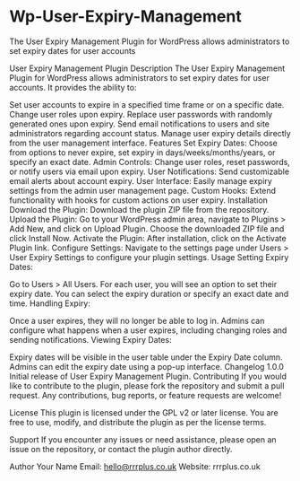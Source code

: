 # Wp-User-Expiry-Management
The User Expiry Management Plugin for WordPress allows administrators to set expiry dates for user accounts


User Expiry Management Plugin
Description
The User Expiry Management Plugin for WordPress allows administrators to set expiry dates for user accounts. It provides the ability to:

Set user accounts to expire in a specified time frame or on a specific date.
Change user roles upon expiry.
Replace user passwords with randomly generated ones upon expiry.
Send email notifications to users and site administrators regarding account status.
Manage user expiry details directly from the user management interface.
Features
Set Expiry Dates: Choose from options to never expire, set expiry in days/weeks/months/years, or specify an exact date.
Admin Controls: Change user roles, reset passwords, or notify users via email upon expiry.
User Notifications: Send customizable email alerts about account expiry.
User Interface: Easily manage expiry settings from the admin user management page.
Custom Hooks: Extend functionality with hooks for custom actions on user expiry.
Installation
Download the Plugin: Download the plugin ZIP file from the repository.
Upload the Plugin: Go to your WordPress admin area, navigate to Plugins > Add New, and click on Upload Plugin. Choose the downloaded ZIP file and click Install Now.
Activate the Plugin: After installation, click on the Activate Plugin link.
Configure Settings: Navigate to the settings page under Users > User Expiry Settings to configure your plugin settings.
Usage
Setting Expiry Dates:

Go to Users > All Users.
For each user, you will see an option to set their expiry date.
You can select the expiry duration or specify an exact date and time.
Handling Expiry:

Once a user expires, they will no longer be able to log in.
Admins can configure what happens when a user expires, including changing roles and sending notifications.
Viewing Expiry Dates:

Expiry dates will be visible in the user table under the Expiry Date column.
Admins can edit the expiry date using a pop-up interface.
Changelog
1.0.0
Initial release of User Expiry Management Plugin.
Contributing
If you would like to contribute to the plugin, please fork the repository and submit a pull request. Any contributions, bug reports, or feature requests are welcome!

License
This plugin is licensed under the GPL v2 or later license. You are free to use, modify, and distribute the plugin as per the license terms.

Support
If you encounter any issues or need assistance, please open an issue on the repository, or contact the plugin author directly.

Author
Your Name
Email: hello@rrrplus.co.uk
Website: rrrplus.co.uk
